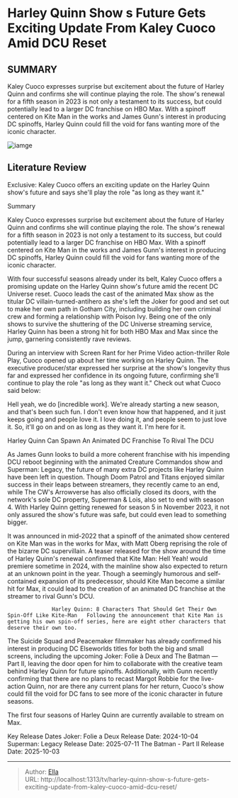 # Harley Quinn Show s Future Gets Exciting Update From Kaley Cuoco Amid DCU Reset


## SUMMARY 



  Kaley Cuoco expresses surprise but excitement about the future of Harley Quinn and confirms she will continue playing the role.   The show&#39;s renewal for a fifth season in 2023 is not only a testament to its success, but could potentially lead to a larger DC franchise on HBO Max.   With a spinoff centered on Kite Man in the works and James Gunn&#39;s interest in producing DC spinoffs, Harley Quinn could fill the void for fans wanting more of the iconic character.  

![iamge]()

## Literature Review
Exclusive: Kaley Cuoco offers an exciting update on the Harley Quinn show&#39;s future and says she&#39;ll play the role &#34;as long as they want it.&#34;


Summary

  Kaley Cuoco expresses surprise but excitement about the future of Harley Quinn and confirms she will continue playing the role.   The show&#39;s renewal for a fifth season in 2023 is not only a testament to its success, but could potentially lead to a larger DC franchise on HBO Max.   With a spinoff centered on Kite Man in the works and James Gunn&#39;s interest in producing DC spinoffs, Harley Quinn could fill the void for fans wanting more of the iconic character.  





With four successful seasons already under its belt, Kaley Cuoco offers a promising update on the Harley Quinn show&#39;s future amid the recent DC Universe reset. Cuoco leads the cast of the animated Max show as the titular DC villain-turned-antihero as she&#39;s left the Joker for good and set out to make her own path in Gotham City, including building her own criminal crew and forming a relationship with Poison Ivy. Being one of the only shows to survive the shuttering of the DC Universe streaming service, Harley Quinn has been a strong hit for both HBO Max and Max since the jump, garnering consistently rave reviews.




During an interview with Screen Rant for her Prime Video action-thriller Role Play, Cuoco opened up about her time working on Harley Quinn. The executive producer/star expressed her surprise at the show&#39;s longevity thus far and expressed her confidence in its ongoing future, confirming she&#39;ll continue to play the role &#34;as long as they want it.&#34; Check out what Cuoco said below:


Hell yeah, we do [incredible work]. We&#39;re already starting a new season, and that&#39;s been such fun. I don&#39;t even know how that happened, and it just keeps going and people love it. I love doing it, and people seem to just love it. So, it&#39;ll go on and on as long as they want it. I&#39;m here for it.



 Harley Quinn Can Spawn An Animated DC Franchise To Rival The DCU 
         

As James Gunn looks to build a more coherent franchise with his impending DCU reboot beginning with the animated Creature Commandos show and Superman: Legacy, the future of many extra DC projects like Harley Quinn have been left in question. Though Doom Patrol and Titans enjoyed similar success in their leaps between streamers, they recently came to an end, while The CW&#39;s Arrowverse has also officially closed its doors, with the network&#39;s sole DC property, Superman &amp; Lois, also set to end with season 4. With Harley Quinn getting renewed for season 5 in November 2023, it not only assured the show&#39;s future was safe, but could even lead to something bigger.




It was announced in mid-2022 that a spinoff of the animated show centered on Kite Man was in the works for Max, with Matt Oberg reprising the role of the bizarre DC supervillain. A teaser released for the show around the time of Harley Quinn&#39;s renewal confirmed that Kite Man: Hell Yeah! would premiere sometime in 2024, with the mainline show also expected to return at an unknown point in the year. Though a seemingly humorous and self-contained expansion of its predecessor, should Kite Man become a similar hit for Max, it could lead to the creation of an animated DC franchise at the streamer to rival Gunn&#39;s DCU.

                  Harley Quinn: 8 Characters That Should Get Their Own Spin-Off Like Kite-Man   Following the announcement that Kite Man is getting his own spin-off series, here are eight other characters that deserve their own too.    

The Suicide Squad and Peacemaker filmmaker has already confirmed his interest in producing DC Elseworlds titles for both the big and small screens, including the upcoming Joker: Folie à Deux and The Batman — Part II, leaving the door open for him to collaborate with the creative team behind Harley Quinn for future spinoffs. Additionally, with Gunn recently confirming that there are no plans to recast Margot Robbie for the live-action Quinn, nor are there any current plans for her return, Cuoco&#39;s show could fill the void for DC fans to see more of the iconic character in future seasons.






The first four seasons of Harley Quinn are currently available to stream on Max.




  Key Release Dates              Joker: Folie a Deux Release Date: 2024-10-04                   Superman: Legacy Release Date: 2025-07-11                   The Batman - Part II Release Date: 2025-10-03      

---

> Author: [Ella](https://instagram.hk.cn/)  
> URL: http://localhost:1313/tv/harley-quinn-show-s-future-gets-exciting-update-from-kaley-cuoco-amid-dcu-reset/  


